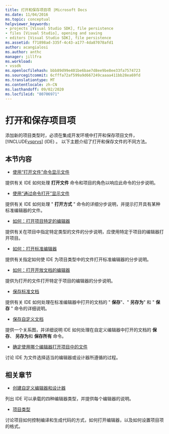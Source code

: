 ```yaml
---
title: 打开和保存项目项 |Microsoft Docs
ms.date: 11/04/2016
ms.topic: conceptual
helpviewer_keywords:
- projects [Visual Studio SDK], file persistence
- files [Visual Studio], opening and saving
- editors [Visual Studio SDK], file persistence
ms.assetid: f71898ad-335f-4c43-a177-4da87078afd1
author: acangialosi
ms.author: anthc
manager: jillfra
ms.workload:
- vssdk
ms.openlocfilehash: bbb89d99e401be6bae7d8ee9be8ee33fa7574723
ms.sourcegitcommit: 6cfffa72af599a9d667249caaaa411bb28ea69fd
ms.translationtype: MT
ms.contentlocale: zh-CN
ms.lasthandoff: 09/02/2020
ms.locfileid: "80706971"
---
```

# <a name="opening-and-saving-project-items"></a>打开和保存项目项
添加新的项目类型时，必须在集成开发环境中打开和保存项目文件， [!INCLUDE[vsprvs](../../code-quality/includes/vsprvs_md.md)] (IDE) 。 以下主题介绍了打开和保存文件的不同方法。

## <a name="in-this-section"></a>本节内容
- [使用“打开文件”命令显示文件](../../extensibility/internals/displaying-files-by-using-the-open-file-command.md)

 提供有关 IDE 如何处理 **打开文件** 命令和项目的角色以响应此命令的分步说明。

- [使用“通过命令打开”显示文件](../../extensibility/internals/displaying-files-by-using-the-open-with-command.md)

 提供有关 IDE 如何处理 " **打开方式** " 命令的详细分步说明，并提示打开具有某种标准编辑器的文件。

- [如何：打开项目特定的编辑器](../../extensibility/how-to-open-project-specific-editors.md)

 提供有关在项目中指定特定类型的文件的分步说明，应使用特定于项目的编辑器打开项目。

- [如何：打开标准编辑器](../../extensibility/how-to-open-standard-editors.md)

 提供有关指定如何使 IDE 为项目类型中的文件打开标准编辑器的分步说明。

- [如何：打开开放文档的编辑器](../../extensibility/how-to-open-editors-for-open-documents.md)

 提供为打开的文件打开特定于项目的编辑器的分步说明。

- [保存标准文档](../../extensibility/internals/saving-a-standard-document.md)

 提供有关 IDE 如何处理在标准编辑器中打开的文档的 " **保存**"、" **另存为**" 和 " **保存** " 命令的详细说明。

- [保存自定义文档](../../extensibility/internals/saving-a-custom-document.md)

 提供一个关系图，并详细说明 IDE 如何处理在自定义编辑器中打开的文档的 **保存**、 **另存为**和 **保存所有** 命令。

- [确定使用哪个编辑器打开项目中的文件](../../extensibility/internals/determining-which-editor-opens-a-file-in-a-project.md)

 讨论 IDE 为文件选择适当的编辑器或设计器所遵循的过程。

## <a name="related-sections"></a>相关章节
- [创建自定义编辑器和设计器](../../extensibility/creating-custom-editors-and-designers.md)

 列出 IDE 可以承载的四种编辑器类型，并提供每个编辑器的说明。

- [项目类型](../../extensibility/internals/project-types.md)

 讨论项目如何控制编译和生成代码的方式，如何打开编辑器，以及如何设置项目项的格式。
